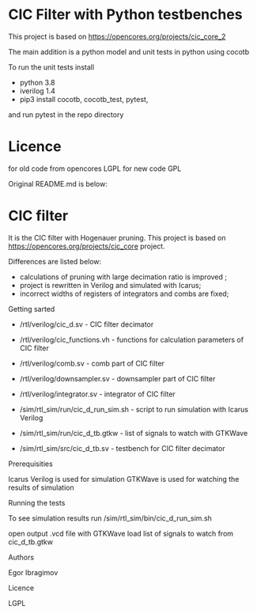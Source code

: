# CIC Filter with Python testbenches

This project is based on https://opencores.org/projects/cic_core_2

The main addition is a python model and unit tests in python using cocotb

To run the unit tests install
- python 3.8
- iverilog 1.4
- pip3 install cocotb, cocotb_test, pytest,

and run pytest in the repo directory


# Licence
for old code from opencores LGPL
for new code GPL


Original README.md is below:

CIC filter
==============================

It is the CIC filter with Hogenauer pruning.
This project is based on https://opencores.org/projects/cic_core project.

Differences are listed below:
* calculations of pruning with large decimation ratio is improved ;
* project is rewritten in Verilog and simulated with Icarus;
* incorrect widths of registers of integrators and combs are fixed;

Getting sarted

* /rtl/verilog/cic\_d.sv - CIC filter decimator
* /rtl/verilog/cic\_functions.vh - functions for calculation parameters of CIC filter
* /rtl/verilog/comb.sv - comb part of CIC filter
* /rtl/verilog/downsampler.sv - downsampler part of CIC filter
* /rtl/verilog/integrator.sv - integrator of CIC filter

* /sim/rtl\_sim/run/cic\_d\_run_sim.sh - script to run simulation with Icarus Verilog
* /sim/rtl\_sim/run/cic\_d\_tb.gtkw - list of signals to watch with GTKWave
* /sim/rtl\_sim/src/cic\_d\_tb.sv - testbench for CIC filter decimator

Prerequisities

Icarus Verilog is used for simulation 
GTKWave is used for watching the results of simulation

Running the tests

To see simulation results run
/sim/rtl\_sim/bin/cic\_d\_run\_sim.sh

open output .vcd file with GTKWave
load list of signals to watch from cic\_d_tb.gtkw

Authors

Egor Ibragimov

Licence

LGPL